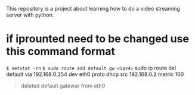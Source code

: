 This repository is a project about learning how to do a video streaming server with python.

# if iprounted need to be changed use this command format
`$ netstat -rn`
`$ sudo route add default gw <ipv4>`
sudo ip route del default via 192.168.0.254 dev eth0 proto dhcp src 192.168.0.2 metric 100
> deleted default gatewar from eth0
